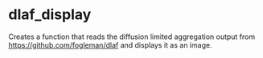 # dlaf_display

Creates a function that reads the diffusion limited aggregation output from
  https://github.com/fogleman/dlaf
and displays it as an image.
